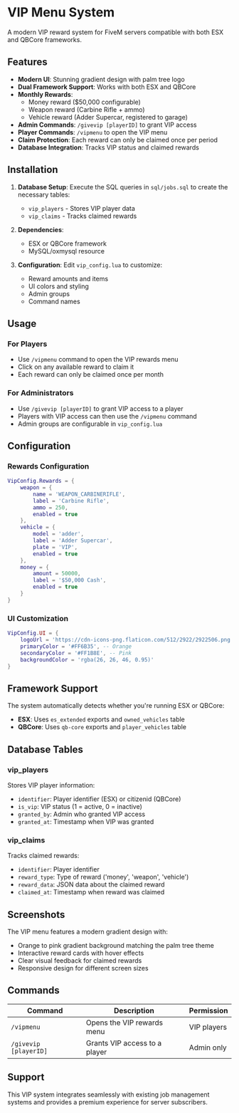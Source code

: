 # VIP Menu System

A modern VIP reward system for FiveM servers compatible with both ESX and QBCore frameworks.

## Features

- **Modern UI**: Stunning gradient design with palm tree logo
- **Dual Framework Support**: Works with both ESX and QBCore
- **Monthly Rewards**: 
  - Money reward ($50,000 configurable)
  - Weapon reward (Carbine Rifle + ammo)
  - Vehicle reward (Adder Supercar, registered to garage)
- **Admin Commands**: `/givevip [playerID]` to grant VIP access
- **Player Commands**: `/vipmenu` to open the VIP menu
- **Claim Protection**: Each reward can only be claimed once per period
- **Database Integration**: Tracks VIP status and claimed rewards

## Installation

1. **Database Setup**: Execute the SQL queries in `sql/jobs.sql` to create the necessary tables:
   - `vip_players` - Stores VIP player data
   - `vip_claims` - Tracks claimed rewards

2. **Dependencies**: 
   - ESX or QBCore framework
   - MySQL/oxmysql resource

3. **Configuration**: Edit `vip_config.lua` to customize:
   - Reward amounts and items
   - UI colors and styling
   - Admin groups
   - Command names

## Usage

### For Players
- Use `/vipmenu` command to open the VIP rewards menu
- Click on any available reward to claim it
- Each reward can only be claimed once per month

### For Administrators
- Use `/givevip [playerID]` to grant VIP access to a player
- Players with VIP access can then use the `/vipmenu` command
- Admin groups are configurable in `vip_config.lua`

## Configuration

### Rewards Configuration
```lua
VipConfig.Rewards = {
    weapon = {
        name = 'WEAPON_CARBINERIFLE',
        label = 'Carbine Rifle',
        ammo = 250,
        enabled = true
    },
    vehicle = {
        model = 'adder',
        label = 'Adder Supercar', 
        plate = 'VIP',
        enabled = true
    },
    money = {
        amount = 50000,
        label = '$50,000 Cash',
        enabled = true
    }
}
```

### UI Customization
```lua
VipConfig.UI = {
    logoUrl = 'https://cdn-icons-png.flaticon.com/512/2922/2922506.png',
    primaryColor = '#FF6B35', -- Orange
    secondaryColor = '#FF1B8E', -- Pink
    backgroundColor = 'rgba(26, 26, 46, 0.95)'
}
```

## Framework Support

The system automatically detects whether you're running ESX or QBCore:

- **ESX**: Uses `es_extended` exports and `owned_vehicles` table
- **QBCore**: Uses `qb-core` exports and `player_vehicles` table

## Database Tables

### vip_players
Stores VIP player information:
- `identifier`: Player identifier (ESX) or citizenid (QBCore)
- `is_vip`: VIP status (1 = active, 0 = inactive)
- `granted_by`: Admin who granted VIP access
- `granted_at`: Timestamp when VIP was granted

### vip_claims
Tracks claimed rewards:
- `identifier`: Player identifier
- `reward_type`: Type of reward ('money', 'weapon', 'vehicle')
- `reward_data`: JSON data about the claimed reward
- `claimed_at`: Timestamp when reward was claimed

## Screenshots

The VIP menu features a modern gradient design with:
- Orange to pink gradient background matching the palm tree theme
- Interactive reward cards with hover effects
- Clear visual feedback for claimed rewards
- Responsive design for different screen sizes

## Commands

| Command | Description | Permission |
|---------|-------------|------------|
| `/vipmenu` | Opens the VIP rewards menu | VIP players |
| `/givevip [playerID]` | Grants VIP access to a player | Admin only |

## Support

This VIP system integrates seamlessly with existing job management systems and provides a premium experience for server subscribers.